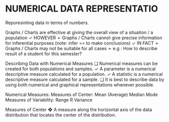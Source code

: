 # NUMERICAL DATA REPRESENTATIO

Reporesinting data in terms of numbers.

Graphs / Charts are effective at giving the overall view of a situation
/ a population
✓ HOWEVER
➢ Graphs / Charts cannot give precise information for inferential
purposes (note: infer == to make conclusions)
✓ IN FACT
➢ Graphs / Charts may not be suitable for all cases
➢ e.g : How to describe result of a student for this semester?

Describing Data with Numerical Measures
❑ Numerical measures can be created for both
populations and samples.
✓ A parameter is a numerical descriptive measure
calculated for a population.
✓ A statistic is a numerical descriptive measure
calculated for a sample.
❑ It is best to describe data by using both numerical and
graphical representations whenever possible.

Numerical
Measures:
Measures of Center:
Mean
(Average)
Median
Mode
Measures of Variability:
Range
R Variance

Measures of Center
❖ A measure along the horizontal axis of the data
distribution that locates the center of the
distribution.